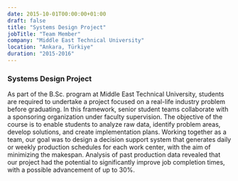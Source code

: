 ```yaml
---
date: 2015-10-01T00:00:00+01:00
draft: false
title: "Systems Design Project"
jobTitle: "Team Member"
company: "Middle East Technical University"
location: "Ankara, Türkiye"
duration: "2015-2016"
---
```

### Systems Design Project

As part of the B.Sc. program at Middle East Technical University, students are required to undertake a project focused on a real-life industry problem before graduating. In this framework, senior student teams collaborate with a sponsoring organization under faculty supervision. The objective of the course is to enable students to analyze raw data, identify problem areas, develop solutions, and create implementation plans.
Working together as a team, our goal was to design a decision support system that generates daily or weekly production schedules for each work center, with the aim of minimizing the makespan. Analysis of past production data revealed that our project had the potential to significantly improve job completion times, with a possible advancement of up to 30%.
 
